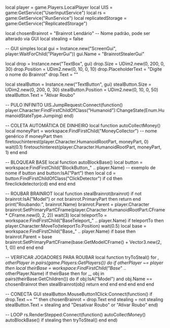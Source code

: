 local player = game.Players.LocalPlayer
local UIS = game:GetService("UserInputService")
local rs = game:GetService("RunService")
local replicatedStorage = game:GetService("ReplicatedStorage")

local chosenBrainrot = "Brainrot Lendário" -- Nome padrão, pode ser alterado via GUI
local stealing = false

-- GUI simples
local gui = Instance.new("ScreenGui", player:WaitForChild("PlayerGui"))
gui.Name = "BrainrotStealerGui"

local drop = Instance.new("TextBox", gui)
drop.Size = UDim2.new(0, 200, 0, 30)
drop.Position = UDim2.new(0, 10, 0, 10)
drop.PlaceholderText = "Digite o nome do Brainrot"
drop.Text = ""

local stealButton = Instance.new("TextButton", gui)
stealButton.Size = UDim2.new(0, 200, 0, 30)
stealButton.Position = UDim2.new(0, 10, 0, 50)
stealButton.Text = "Ativar Roubo"

-- PULO INFINITO
UIS.JumpRequest:Connect(function()
	player.Character:FindFirstChildOfClass("Humanoid"):ChangeState(Enum.HumanoidStateType.Jumping)
end)

-- COLETA AUTOMÁTICA DE DINHEIRO
local function autoCollectMoney()
	local moneyPart = workspace:FindFirstChild("MoneyCollector") -- nome genérico
	if moneyPart then
		firetouchinterest(player.Character.HumanoidRootPart, moneyPart, 0)
		wait(0.1)
		firetouchinterest(player.Character.HumanoidRootPart, moneyPart, 1)
	end
end

-- BLOQUEAR BASE
local function autoBlockBase()
	local button = workspace:FindFirstChild("BlockButton_" .. player.Name) -- exemplo de nome
	if button and button:IsA("Part") then
		local cd = button:FindFirstChildOfClass("ClickDetector")
		if cd then
			fireclickdetector(cd)
		end
	end
end

-- ROUBAR BRAINROT
local function stealBrainrot(brainrot)
	if not brainrot:IsA("Model") or not brainrot.PrimaryPart then return end
	print("Roubando:", brainrot.Name)
	brainrot.Parent = player.Character
	brainrot:SetPrimaryPartCFrame(player.Character.HumanoidRootPart.CFrame * CFrame.new(0, 2, 2))
	wait(3)
	local teleportTo = workspace:FindFirstChild("BaseTeleport_" .. player.Name)
	if teleportTo then
		player.Character:MoveTo(teleportTo.Position)
		wait(0.5)
		local base = workspace:FindFirstChild("Base_" .. player.Name)
		if base then
			brainrot.Parent = base
			brainrot:SetPrimaryPartCFrame(base:GetModelCFrame() + Vector3.new(2, 1, 0))
		end
	end
end

-- VERIFICAR JOGADORES PARA ROUBAR
local function tryToSteal()
	for _, otherPlayer in pairs(game.Players:GetPlayers()) do
		if otherPlayer ~= player then
			local theirBase = workspace:FindFirstChild("Base_" .. otherPlayer.Name)
			if theirBase then
				for _, obj in pairs(theirBase:GetChildren()) do
					if obj:IsA("Model") and obj.Name == chosenBrainrot then
						stealBrainrot(obj)
						return
					end
				end
			end
		end
	end
end

-- CONECTA GUI
stealButton.MouseButton1Click:Connect(function()
	if drop.Text ~= "" then
		chosenBrainrot = drop.Text
	end
	stealing = not stealing
	stealButton.Text = stealing and "Desativar Roubo" or "Ativar Roubo"
end)

-- LOOP
rs.RenderStepped:Connect(function()
	autoCollectMoney()
	autoBlockBase()
	if stealing then
		tryToSteal()
	end
end)

